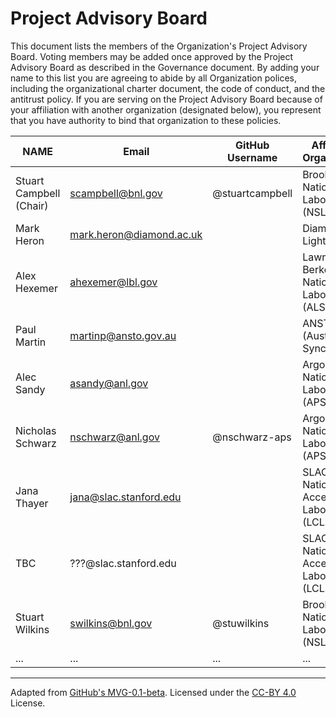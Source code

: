 # Project Advisory Board

This document lists the members of the Organization's Project Advisory Board. Voting members may be added once approved by the Project Advisory Board as described in the Governance document. By adding your name to this list you are agreeing to abide by all Organization polices, including the organizational charter document, the code of conduct, and the antitrust policy. If you are serving on the Project Advisory Board because of your affiliation with another organization (designated below), you represent that you have authority to bind that organization to these policies.

| **NAME** | **Email** | **GitHub Username** | **Affiliated Organization** |
| --- | --- | --- | --- |
| Stuart Campbell (Chair) | scampbell@bnl.gov | @stuartcampbell | 	Brookhaven National Laboratory (NSLS-II) |
| Mark Heron | mark.heron@diamond.ac.uk | | Diamond Light Source |
| Alex Hexemer | ahexemer@lbl.gov | | Lawrence Berkeley National Laboratory (ALS) |
| Paul Martin | martinp@ansto.gov.au | | ANSTO (Australian Synchrotron) |
| Alec Sandy | asandy@anl.gov | | Argonne National Laboratory (APS) |
| Nicholas Schwarz | nschwarz@anl.gov | @nschwarz-aps | Argonne National Laboratory (APS) |
| Jana Thayer | jana@slac.stanford.edu | | SLAC National Accelerator Laboratory (LCLS) | 
| TBC | ???@slac.stanford.edu | | SLAC National Accelerator Laboratory (LCLS) | 
| Stuart Wilkins | swilkins@bnl.gov | @stuwilkins | 	Brookhaven National Laboratory (NSLS-II) |
|  ... | ... | ... | ... |

---
Adapted from [GitHub's MVG-0.1-beta](https://github.com/github/MVG). Licensed under the [CC-BY 4.0](https://creativecommons.org/licenses/by-sa/4.0/) License.
